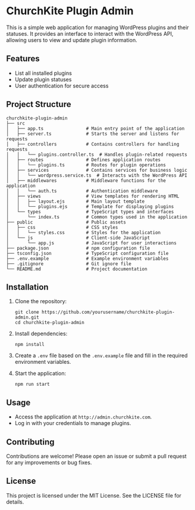 # ChurchKite Plugin Admin

This is a simple web application for managing WordPress plugins and their statuses. It provides an interface to interact with the WordPress API, allowing users to view and update plugin information.

## Features

- List all installed plugins
- Update plugin statuses
- User authentication for secure access

## Project Structure

```
churchkite-plugin-admin
├── src
│   ├── app.ts                # Main entry point of the application
│   ├── server.ts             # Starts the server and listens for requests
│   ├── controllers           # Contains controllers for handling requests
│   │   └── plugins.controller.ts  # Handles plugin-related requests
│   ├── routes                # Defines application routes
│   │   └── plugins.ts        # Routes for plugin operations
│   ├── services              # Contains services for business logic
│   │   └── wordpress.service.ts  # Interacts with the WordPress API
│   ├── middlewares           # Middleware functions for the application
│   │   └── auth.ts           # Authentication middleware
│   ├── views                 # View templates for rendering HTML
│   │   ├── layout.ejs        # Main layout template
│   │   └── plugins.ejs       # Template for displaying plugins
│   └── types                 # TypeScript types and interfaces
│       └── index.ts          # Common types used in the application
├── public                    # Public assets
│   ├── css                   # CSS styles
│   │   └── styles.css        # Styles for the application
│   └── js                    # Client-side JavaScript
│       └── app.js            # JavaScript for user interactions
├── package.json              # npm configuration file
├── tsconfig.json             # TypeScript configuration file
├── .env.example              # Example environment variables
├── .gitignore                # Git ignore file
└── README.md                 # Project documentation
```

## Installation

1. Clone the repository:
   ```
   git clone https://github.com/yourusername/churchkite-plugin-admin.git
   cd churchkite-plugin-admin
   ```

2. Install dependencies:
   ```
   npm install
   ```

3. Create a `.env` file based on the `.env.example` file and fill in the required environment variables.

4. Start the application:
   ```
   npm run start
   ```

## Usage

- Access the application at `http://admin.churchkite.com`.
- Log in with your credentials to manage plugins.

## Contributing

Contributions are welcome! Please open an issue or submit a pull request for any improvements or bug fixes.

## License

This project is licensed under the MIT License. See the LICENSE file for details.